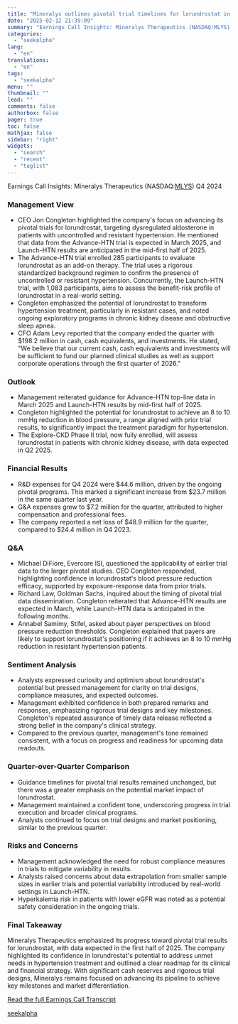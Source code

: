 ```yaml
---
title: "Mineralys outlines pivotal trial timelines for lorundrostat in hypertension"
date: "2025-02-12 21:39:09"
summary: "Earnings Call Insights: Mineralys Therapeutics (NASDAQ:MLYS) Q4 2024 Management View CEO Jon Congleton highlighted the company's focus on advancing its pivotal trials for lorundrostat, targeting dysregulated aldosterone in patients with uncontrolled and resistant hypertension. He mentioned that data from the Advance-HTN trial is expected in March 2025, and Launch-HTN results..."
categories:
  - "seekalpha"
lang:
  - "en"
translations:
  - "en"
tags:
  - "seekalpha"
menu: ""
thumbnail: ""
lead: ""
comments: false
authorbox: false
pager: true
toc: false
mathjax: false
sidebar: "right"
widgets:
  - "search"
  - "recent"
  - "taglist"
---
```


Earnings Call Insights: Mineralys Therapeutics (NASDAQ:[MLYS](https://seekingalpha.com/symbol/MLYS "Mineralys Therapeutics, Inc.")) Q4 2024

### Management View

* CEO Jon Congleton highlighted the company's focus on advancing its pivotal trials for lorundrostat, targeting dysregulated aldosterone in patients with uncontrolled and resistant hypertension. He mentioned that data from the Advance-HTN trial is expected in March 2025, and Launch-HTN results are anticipated in the mid-first half of 2025.
* The Advance-HTN trial enrolled 285 participants to evaluate lorundrostat as an add-on therapy. The trial uses a rigorous standardized background regimen to confirm the presence of uncontrolled or resistant hypertension. Concurrently, the Launch-HTN trial, with 1,083 participants, aims to assess the benefit-risk profile of lorundrostat in a real-world setting.
* Congleton emphasized the potential of lorundrostat to transform hypertension treatment, particularly in resistant cases, and noted ongoing exploratory programs in chronic kidney disease and obstructive sleep apnea.
* CFO Adam Levy reported that the company ended the quarter with $198.2 million in cash, cash equivalents, and investments. He stated, "We believe that our current cash, cash equivalents and investments will be sufficient to fund our planned clinical studies as well as support corporate operations through the first quarter of 2026."

### Outlook

* Management reiterated guidance for Advance-HTN top-line data in March 2025 and Launch-HTN results by mid-first half of 2025.
* Congleton highlighted the potential for lorundrostat to achieve an 8 to 10 mmHg reduction in blood pressure, a range aligned with prior trial results, to significantly impact the treatment paradigm for hypertension.
* The Explore-CKD Phase II trial, now fully enrolled, will assess lorundrostat in patients with chronic kidney disease, with data expected in Q2 2025.

### Financial Results

* R&D expenses for Q4 2024 were $44.6 million, driven by the ongoing pivotal programs. This marked a significant increase from $23.7 million in the same quarter last year.
* G&A expenses grew to $7.2 million for the quarter, attributed to higher compensation and professional fees.
* The company reported a net loss of $48.9 million for the quarter, compared to $24.4 million in Q4 2023.

### Q&A

* Michael DiFiore, Evercore ISI, questioned the applicability of earlier trial data to the larger pivotal studies. CEO Congleton responded, highlighting confidence in lorundrostat's blood pressure reduction efficacy, supported by exposure-response data from prior trials.
* Richard Law, Goldman Sachs, inquired about the timing of pivotal trial data dissemination. Congleton reiterated that Advance-HTN results are expected in March, while Launch-HTN data is anticipated in the following months.
* Annabel Samimy, Stifel, asked about payer perspectives on blood pressure reduction thresholds. Congleton explained that payers are likely to support lorundrostat's positioning if it achieves an 8 to 10 mmHg reduction in resistant hypertension patients.

### Sentiment Analysis

* Analysts expressed curiosity and optimism about lorundrostat's potential but pressed management for clarity on trial designs, compliance measures, and expected outcomes.
* Management exhibited confidence in both prepared remarks and responses, emphasizing rigorous trial designs and key milestones. Congleton's repeated assurance of timely data release reflected a strong belief in the company's clinical strategy.
* Compared to the previous quarter, management's tone remained consistent, with a focus on progress and readiness for upcoming data readouts.

### Quarter-over-Quarter Comparison

* Guidance timelines for pivotal trial results remained unchanged, but there was a greater emphasis on the potential market impact of lorundrostat.
* Management maintained a confident tone, underscoring progress in trial execution and broader clinical programs.
* Analysts continued to focus on trial designs and market positioning, similar to the previous quarter.

### Risks and Concerns

* Management acknowledged the need for robust compliance measures in trials to mitigate variability in results.
* Analysts raised concerns about data extrapolation from smaller sample sizes in earlier trials and potential variability introduced by real-world settings in Launch-HTN.
* Hyperkalemia risk in patients with lower eGFR was noted as a potential safety consideration in the ongoing trials.

### Final Takeaway

Mineralys Therapeutics emphasized its progress toward pivotal trial results for lorundrostat, with data expected in the first half of 2025. The company highlighted its confidence in lorundrostat's potential to address unmet needs in hypertension treatment and outlined a clear roadmap for its clinical and financial strategy. With significant cash reserves and rigorous trial designs, Mineralys remains focused on advancing its pipeline to achieve key milestones and market differentiation.

[Read the full Earnings Call Transcript](https://seekingalpha.com/symbol/MLYS/earnings/transcripts)

[seekalpha](https://seekingalpha.com/news/4407101-mineralys-outlines-pivotal-trial-timelines-for-lorundrostat-in-hypertension)
